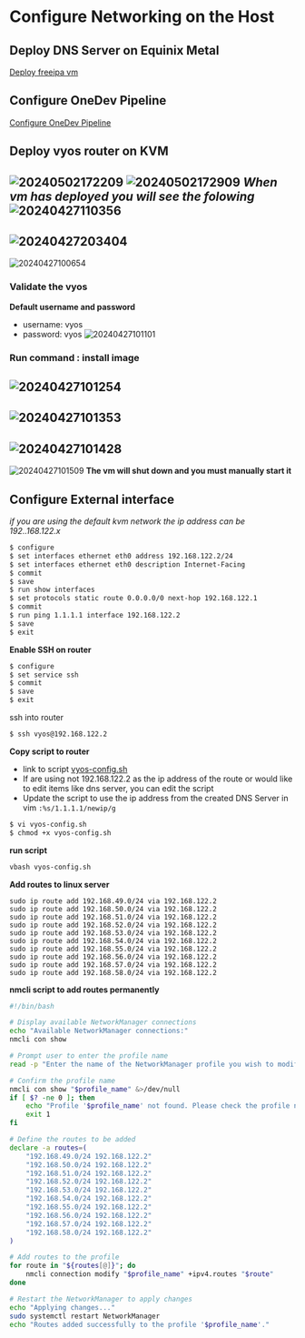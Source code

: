 # Configure Networking on the Host

## Deploy DNS Server on Equinix Metal
[Deploy freeipa vm](https://tosin2013.github.io/qubinode_navigator/plugins/onedev-kcli-pipelines.html)

## Configure OneDev Pipeline
[Configure OneDev Pipeline](https://tosin2013.github.io/qubinode_navigator/plugins/onedev-kcli-pipelines.html)



## Deploy vyos router on KVM
![20240502172209](https://i.imgur.com/1hinPuI.png)
![20240502172909](https://i.imgur.com/X7ULdH6.png)
*When vm has deployed you will see the folowing*
![20240427110356](https://i.imgur.com/PdnTynQ.png)
---
![20240427203404](https://i.imgur.com/IIq2kZI.png)
---
![20240427100654](https://i.imgur.com/aAmRFWl.png)
### Validate the vyos
**Default username and password**
* username: vyos
* password: vyos
![20240427101101](https://i.imgur.com/FA2rwXB.png)
### Run command : install image
![20240427101254](https://i.imgur.com/7yLOY8J.png)
---
![20240427101353](https://i.imgur.com/vmXQ8TE.png)
---
![20240427101428](https://i.imgur.com/PHT8DFo.png)
---
![20240427101509](https://i.imgur.com/Tp970x3.png)
**The vm will shut down and you must manually start it**

## Configure External interface
*if you are using the default kvm network the ip address can be 192..168.122.x*
```bash
$ configure
$ set interfaces ethernet eth0 address 192.168.122.2/24
$ set interfaces ethernet eth0 description Internet-Facing
$ commit
$ save
$ run show interfaces
$ set protocols static route 0.0.0.0/0 next-hop 192.168.122.1
$ commit 
$ run ping 1.1.1.1 interface 192.168.122.2
$ save 
$ exit 
```

**Enable SSH on router**
```bash
$ configure 
$ set service ssh
$ commit 
$ save
$ exit
``` 

ssh into router
```bash
$ ssh vyos@192.168.122.2
```


**Copy script to router**
* link to script [vyos-config.sh](https://github.com/tosin2013/demo-virt/blob/rhpds/demo.redhat.com/vyos-config-1.5.sh)
* If are using not 192.168.122.2 as the ip address of the route or would like to edit items like dns server, you can edit the script
* Update the script to use the ip address from the created DNS Server in vim `:%s/1.1.1.1/newip/g`
```bash
$ vi vyos-config.sh
$ chmod +x vyos-config.sh
```

**run script**
```bash
vbash vyos-config.sh
```

**Add routes to linux server**
```
sudo ip route add 192.168.49.0/24 via 192.168.122.2
sudo ip route add 192.168.50.0/24 via 192.168.122.2
sudo ip route add 192.168.51.0/24 via 192.168.122.2
sudo ip route add 192.168.52.0/24 via 192.168.122.2
sudo ip route add 192.168.53.0/24 via 192.168.122.2
sudo ip route add 192.168.54.0/24 via 192.168.122.2
sudo ip route add 192.168.55.0/24 via 192.168.122.2
sudo ip route add 192.168.56.0/24 via 192.168.122.2
sudo ip route add 192.168.57.0/24 via 192.168.122.2
sudo ip route add 192.168.58.0/24 via 192.168.122.2
```

**nmcli script to add routes permanently**
```bash
#!/bin/bash

# Display available NetworkManager connections
echo "Available NetworkManager connections:"
nmcli con show

# Prompt user to enter the profile name
read -p "Enter the name of the NetworkManager profile you wish to modify select virbr0: " profile_name

# Confirm the profile name
nmcli con show "$profile_name" &>/dev/null
if [ $? -ne 0 ]; then
    echo "Profile '$profile_name' not found. Please check the profile name and try again."
    exit 1
fi

# Define the routes to be added
declare -a routes=(
    "192.168.49.0/24 192.168.122.2"
    "192.168.50.0/24 192.168.122.2"
    "192.168.51.0/24 192.168.122.2"
    "192.168.52.0/24 192.168.122.2"
    "192.168.53.0/24 192.168.122.2"
    "192.168.54.0/24 192.168.122.2"
    "192.168.55.0/24 192.168.122.2"
    "192.168.56.0/24 192.168.122.2"
    "192.168.57.0/24 192.168.122.2"
    "192.168.58.0/24 192.168.122.2"
)

# Add routes to the profile
for route in "${routes[@]}"; do
    nmcli connection modify "$profile_name" +ipv4.routes "$route"
done

# Restart the NetworkManager to apply changes
echo "Applying changes..."
sudo systemctl restart NetworkManager
echo "Routes added successfully to the profile '$profile_name'."
```
